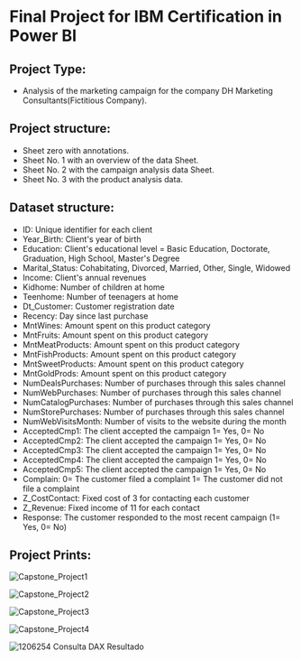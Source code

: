 <h1> Final Project for IBM Certification in Power BI </h1>

<h2> Project Type:</h2> 

<ul>
  <li>Analysis of the marketing campaign for the company DH Marketing Consultants(Fictitious Company).</li>
</ul>

<h2>Project structure:</h2> 
    <ul>
        <li>Sheet zero with annotations.</li>
        <li>Sheet No. 1 with an overview of the data Sheet.</li>
        <li>Sheet No. 2 with the campaign analysis data Sheet.</li>
        <li>Sheet No. 3 with the product analysis data.</li>
    </ul>

<h2>Dataset structure:</h2>
<ul>  
 <li>ID: Unique identifier for each client</li>
<li>Year_Birth: Client's year of birth</li>
<li>Education: Client's educational level = Basic Education, Doctorate, Graduation, High School, Master's Degree</li>
<li>Marital_Status: Cohabitating, Divorced, Married, Other, Single, Widowed</li>
<li>Income: Client's annual revenues</li>
<li>Kidhome: Number of children at home</li>
<li>Teenhome: Number of teenagers at home</li>
<li>Dt_Customer: Customer registration date</li>
<li>Recency: Day since last purchase</li>
<li>MntWines: Amount spent on this product category</li>
<li>MntFruits: Amount spent on this product category</li>
<li>MntMeatProducts: Amount spent on this product category</li>
<li>MntFishProducts: Amount spent on this product category</li>
<li>MntSweetProducts: Amount spent on this product category</li>
<li>MntGoldProds: Amount spent on this product category</li>
<li>NumDealsPurchases: Number of purchases through this sales channel</li>
<li>NumWebPurchases: Number of purchases through this sales channel</li>
<li>NumCatalogPurchases: Number of purchases through this sales channel</li>
<li>NumStorePurchases: Number of purchases through this sales channel</li>
<li>NumWebVisitsMonth: Number of visits to the website during the month</li>
<li>AcceptedCmp1: The client accepted the campaign 1= Yes, 0= No</li>
<li>AcceptedCmp2: The client accepted the campaign 1= Yes, 0= No</li>
<li>AcceptedCmp3: The client accepted the campaign 1= Yes, 0= No</li>
<li>AcceptedCmp4: The client accepted the campaign 1= Yes, 0= No</li>
<li>AcceptedCmp5: The client accepted the campaign 1= Yes, 0= No</li>
<li>Complain: 0= The customer filed a complaint 1= The customer did not file a complaint</li>
<li>Z_CostContact: Fixed cost of 3 for contacting each customer</li>
<li>Z_Revenue: Fixed income of 11 for each contact</li>
<li>Response: The customer responded to the most recent campaign (1= Yes, 0= No)</li>
</ul>


<h2>Project Prints:</h2>

![Capstone_Project1](https://github.com/sandraldr27/Capstone_Project/assets/116546588/a88159f6-2735-4249-b0fc-2b7c63d8ddb4)

![Capstone_Project2](https://github.com/sandraldr27/Capstone_Project/assets/116546588/a42e90dd-5d6f-42ba-9db1-2b3fcdd49201)

![Capstone_Project3](https://github.com/sandraldr27/Capstone_Project/assets/116546588/27f378a6-5c71-4d39-b797-232488946274)

![Capstone_Project4](https://github.com/sandraldr27/Capstone_Project/assets/116546588/fd316edb-46ce-420e-8897-4363123f8388)

![1206254 Consulta DAX Resultado](https://github.com/sandraldr27/Capstone_Project/assets/116546588/d3d620f1-188c-4dd3-9220-cca43aa786e0)

